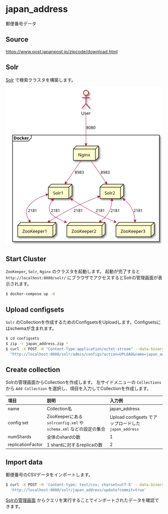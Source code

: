 # japan_address

郵便番号データ

## Source

https://www.post.japanpost.jp/zipcode/download.html

## Solr

[Solr](https://lucene.apache.org/solr/) で検索クラスタを構築します。

![image](./architecture.svg)

## Start Cluster

`ZooKeeper`, `Solr`, `Nginx` のクラスタを起動します。
起動が完了すると `http://localhost:8080/solr/` にブラウザでアクセスするとSolrの管理画面が表示されます。

```bash
$ docker-compose up -d
```

## Upload configsets

`Solr` のCollectionを作成するためのConfigsetsをUploadします。Configsetsにはschemaが含まれます。

```bash
$ cd configsets
$ zip -r japan_address.zip *
$ curl -X POST -H "Content-Type:application/octet-stream" --data-binary @japan_address.zip \
  "http://localhost:8080/solr/admin/configs?action=UPLOAD&name=japan_address"
```

## Create collection

Solrの管理画面からCollectionを作成します。
左サイドメニューの `Collections` から `Add Collection` を選択し、項目を入力してCollectionを作成します。

|項目|説明|入力例|
|:--|:--|:--|
|name|Collection名|japan_address|
|config set|ZooKeeperにある `solrconfig.xml` や `schema.xml` などの設定の集合 | Upload configsets でアップロードした `japan_address` |
|numShards|全体のshardの数|1|
|replicationFactor| 1 shardに対するreplicaの数 | 2 |

## Import data

郵便番号のCSVデータをインポートします。

```bash
$ curl -X POST -H 'Content-type: text/csv; charset=utf-8' --data-binary @ken_all.csv \
  'http://localhost:8080/solr/japan_address/update?commit=true'
```

[Solrの管理画面](http://localhost:8080/solr/#/japan_address/query) からクエリを実行することでインポートされたデータを確認できます。
